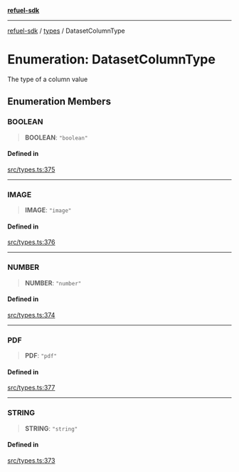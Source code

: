 [**refuel-sdk**](../../README.md)

***

[refuel-sdk](../../modules.md) / [types](../README.md) / DatasetColumnType

# Enumeration: DatasetColumnType

The type of a column value

## Enumeration Members

### BOOLEAN

> **BOOLEAN**: `"boolean"`

#### Defined in

[src/types.ts:375](https://github.com/refuel-ai/refuel-sdk/blob/ce96b857bf5c9f1c73e98ea4629535109c473935/src/types.ts#L375)

***

### IMAGE

> **IMAGE**: `"image"`

#### Defined in

[src/types.ts:376](https://github.com/refuel-ai/refuel-sdk/blob/ce96b857bf5c9f1c73e98ea4629535109c473935/src/types.ts#L376)

***

### NUMBER

> **NUMBER**: `"number"`

#### Defined in

[src/types.ts:374](https://github.com/refuel-ai/refuel-sdk/blob/ce96b857bf5c9f1c73e98ea4629535109c473935/src/types.ts#L374)

***

### PDF

> **PDF**: `"pdf"`

#### Defined in

[src/types.ts:377](https://github.com/refuel-ai/refuel-sdk/blob/ce96b857bf5c9f1c73e98ea4629535109c473935/src/types.ts#L377)

***

### STRING

> **STRING**: `"string"`

#### Defined in

[src/types.ts:373](https://github.com/refuel-ai/refuel-sdk/blob/ce96b857bf5c9f1c73e98ea4629535109c473935/src/types.ts#L373)
